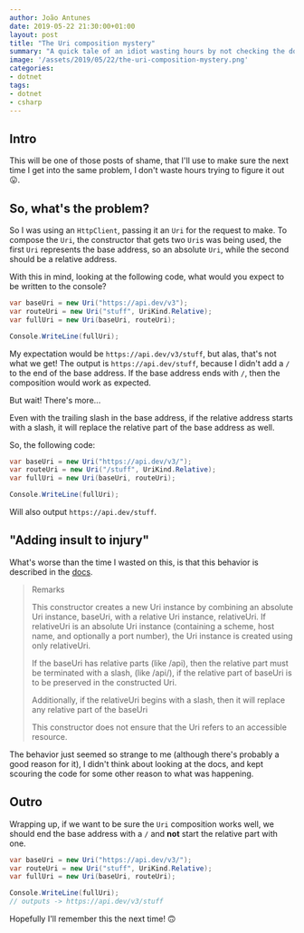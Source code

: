```yaml
---
author: João Antunes
date: 2019-05-22 21:30:00+01:00
layout: post
title: "The Uri composition mystery"
summary: "A quick tale of an idiot wasting hours by not checking the docs earlier."
image: '/assets/2019/05/22/the-uri-composition-mystery.png'
categories:
- dotnet
tags:
- dotnet
- csharp
---
```


## Intro
This will be one of those posts of shame, that I'll use to make sure the next time I get into the same problem, I don't waste hours trying to figure it out 😛.

## So, what's the problem?
So I was using an `HttpClient`, passing it an `Uri` for the request to make. To compose the `Uri`, the constructor that gets two `Uri`s was being used, the first `Uri` represents the base address, so an absolute `Uri`, while the second should be a relative address.

With this in mind, looking at the following code, what would you expect to be written to the console?

```csharp
var baseUri = new Uri("https://api.dev/v3");
var routeUri = new Uri("stuff", UriKind.Relative);
var fullUri = new Uri(baseUri, routeUri);

Console.WriteLine(fullUri);
```

My expectation would be `https://api.dev/v3/stuff`, but alas, that's not what we get! The output is `https://api.dev/stuff`, because I didn't add a `/` to the end of the base address. If the base address ends with `/`, then the composition would work as expected.

But wait! There's more...

Even with the trailing slash in the base address, if the relative address starts with a slash, it will replace the relative part of the base address as well.

So, the following code:

```csharp
var baseUri = new Uri("https://api.dev/v3/");
var routeUri = new Uri("/stuff", UriKind.Relative);
var fullUri = new Uri(baseUri, routeUri);

Console.WriteLine(fullUri);
```

Will also output `https://api.dev/stuff`.

## "Adding insult to injury"
What's worse than the time I wasted on this, is that this behavior is described in the [docs](https://docs.microsoft.com/en-us/dotnet/api/system.uri.-ctor?view=netcore-2.2#System_Uri__ctor_System_Uri_System_Uri_).

> Remarks
>
> This constructor creates a new Uri instance by combining an absolute Uri instance, baseUri, with a relative Uri instance, relativeUri. If relativeUri is an absolute Uri instance (containing a scheme, host name, and optionally a port number), the Uri instance is created using only relativeUri.
> 
> If the baseUri has relative parts (like /api), then the relative part must be terminated with a slash, (like /api/), if the relative part of baseUri is to be preserved in the constructed Uri.
> 
> Additionally, if the relativeUri begins with a slash, then it will replace any relative part of the baseUri
> 
> This constructor does not ensure that the Uri refers to an accessible resource.

The behavior just seemed so strange to me (although there's probably a good reason for it), I didn't think about looking at the docs, and kept scouring the code for some other reason to what was happening.

## Outro
Wrapping up, if we want to be sure the `Uri` composition works well, we should end the base address with a `/` and **not** start the relative part with one.

```csharp
var baseUri = new Uri("https://api.dev/v3/");
var routeUri = new Uri("stuff", UriKind.Relative);
var fullUri = new Uri(baseUri, routeUri);

Console.WriteLine(fullUri);
// outputs -> https://api.dev/v3/stuff
```

Hopefully I'll remember this the next time! 🙃